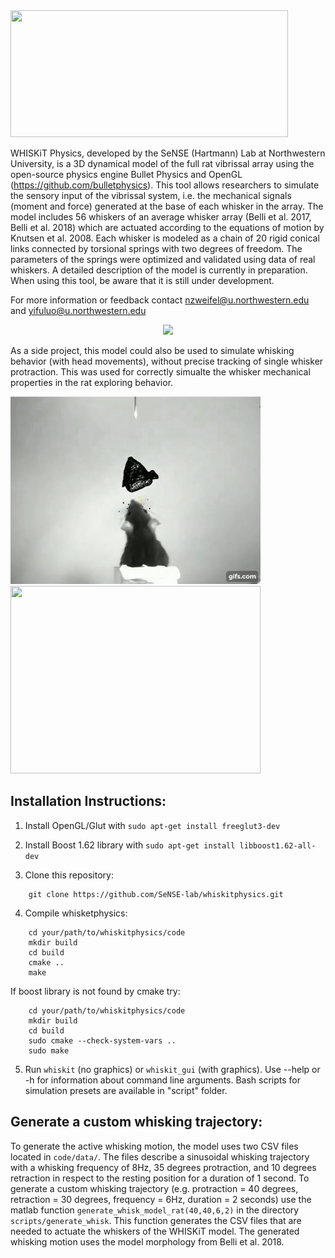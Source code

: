 
<img src="docs/whiskit_physics_logo_bg_white.png" height="203px" width="444px" >

WHISKiT Physics, developed by the SeNSE (Hartmann) Lab at Northwestern University, is a 3D dynamical model of the full rat vibrissal array using the open-source physics engine Bullet Physics and OpenGL (https://github.com/bulletphysics). This tool allows researchers to simulate the sensory input of the vibrissal system, i.e. the mechanical signals (moment and force) generated at the base of each whisker in the array. The model includes 56 whiskers of an average whisker array (Belli et al. 2017, Belli et al. 2018) which are actuated according to the equations of motion by Knutsen et al. 2008. Each whisker is modeled as a chain of 20 rigid conical links connected by torsional springs with two degrees of freedom. The parameters of the springs were optimized and validated using data of real whiskers. A detailed description of the model is currently in preparation. When using this tool, be aware that it is still under development.

For more information or feedback contact nzweifel@u.northwestern.edu and yifuluo@u.northwestern.edu

<p align="center">
	<img src="docs/whiskit_active_peg.gif">
</p>

As a side project, this model could also be used to simulate whisking behavior (with head movements), without precise tracking of single whisker protraction. This was used for correctly simualte the whisker mechanical properties in the rat exploring behavior.

<img src="docs/30fps_top_rathead.gif" height="300px" width="400px">    <img src="docs/30fps_top_whisker.gif" height="300px" width="400px">



## Installation Instructions:
1. Install OpenGL/Glut with `sudo apt-get install freeglut3-dev`

2. Install Boost 1.62 library with `sudo apt-get install libboost1.62-all-dev`

3. Clone this repository:

```
	git clone https://github.com/SeNSE-lab/whiskitphysics.git
```

4. Compile whisketphysics:
```
	cd your/path/to/whiskitphysics/code
	mkdir build
	cd build
	cmake ..
	make

```

   If boost library is not found by cmake try:

```
	cd your/path/to/whiskitphysics/code
	mkdir build
	cd build
	sudo cmake --check-system-vars ..
	sudo make

```
5. Run `whiskit` (no graphics) or `whiskit_gui` (with graphics). Use --help or -h for information about command line arguments. Bash scripts for simulation presets are available in "script" folder.
 
## Generate a custom whisking trajectory:
To generate the active whisking motion, the model uses two CSV files located in ```code/data/```. The files describe a sinusoidal whisking trajectory with a whisking frequency of 8Hz, 35 degrees protraction, and 10 degrees retraction in respect to the resting position for a duration of 1 second. To generate a custom whisking trajectory (e.g. protraction = 40 degrees, retraction = 30 degrees, frequency = 6Hz, duration = 2 seconds) use the matlab function ```generate_whisk_model_rat(40,40,6,2)``` in the directory ```scripts/generate_whisk```. This function generates the CSV files that are needed to actuate the whiskers of the WHISKiT model. The generated whisking motion uses the model morphology from Belli et al. 2018.


